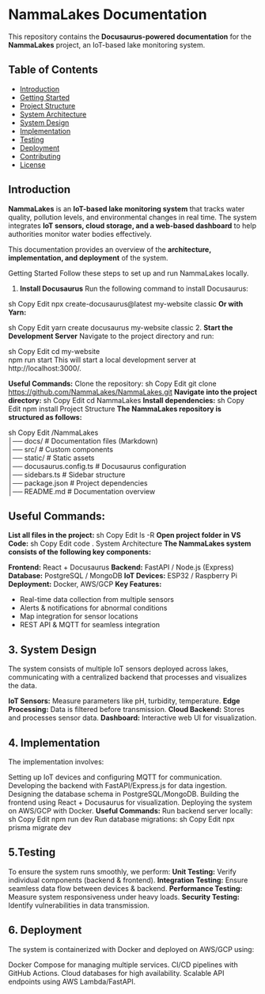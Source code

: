 # NammaLakes Documentation  

This repository contains the **Docusaurus-powered documentation** for the **NammaLakes** project, an IoT-based lake monitoring system.  

## Table of Contents  
- [Introduction](#introduction)  
- [Getting Started](#getting-started)  
- [Project Structure](#project-structure)  
- [System Architecture](#system-architecture)  
- [System Design](#system-design)  
- [Implementation](#implementation)  
- [Testing](#testing)  
- [Deployment](#deployment)  
- [Contributing](#contributing)  
- [License](#license)  

## Introduction  

**NammaLakes** is an **IoT-based lake monitoring system** that tracks water quality, pollution levels, and environmental changes in real time. The system integrates **IoT sensors, cloud storage, and a web-based dashboard** to help authorities monitor water bodies effectively.  

This documentation provides an overview of the **architecture, implementation, and deployment** of the system.  

Getting Started
Follow these steps to set up and run NammaLakes locally.

1. **Install Docusaurus**
Run the following command to install Docusaurus:

sh
Copy
Edit
npx create-docusaurus@latest my-website classic
**Or with Yarn:**

sh
Copy
Edit
yarn create docusaurus my-website classic
2. **Start the Development Server**
Navigate to the project directory and run:

sh
Copy
Edit
cd my-website  
npm run start
This will start a local development server at http://localhost:3000/.

**Useful Commands:**
Clone the repository:
sh
Copy
Edit
git clone https://github.com/NammaLakes/NammaLakes.git
**Navigate into the project directory:**
sh
Copy
Edit
cd NammaLakes
**Install dependencies:**
sh
Copy
Edit
npm install
Project Structure
**The NammaLakes repository is structured as follows:**

sh
Copy
Edit
/NammaLakes  
│── docs/                    # Documentation files (Markdown)  
│── src/                     # Custom components  
│── static/                  # Static assets  
│── docusaurus.config.ts      # Docusaurus configuration  
│── sidebars.ts               # Sidebar structure  
│── package.json              # Project dependencies  
│── README.md                 # Documentation overview  
## Useful Commands:
**List all files in the project:**
sh
Copy
Edit
ls -R
**Open project folder in VS Code:**
sh
Copy
Edit
code .
System Architecture
**The NammaLakes system consists of the following key components:**

**Frontend:** React + Docusaurus
**Backend:** FastAPI / Node.js (Express)
**Database:** PostgreSQL / MongoDB
**IoT Devices:** ESP32 / Raspberry Pi
**Deployment:** Docker, AWS/GCP
**Key Features:**
- Real-time data collection from multiple sensors
- Alerts & notifications for abnormal conditions
- Map integration for sensor locations
- REST API & MQTT for seamless integration

 ## 3. System Design
The system consists of multiple IoT sensors deployed across lakes, communicating with a centralized backend that processes and visualizes the data.

**IoT Sensors:** Measure parameters like pH, turbidity, temperature.
**Edge Processing:** Data is filtered before transmission.
**Cloud Backend:** Stores and processes sensor data.
**Dashboard:** Interactive web UI for visualization.

## 4. Implementation
The implementation involves:

Setting up IoT devices and configuring MQTT for communication.
Developing the backend with FastAPI/Express.js for data ingestion.
Designing the database schema in PostgreSQL/MongoDB.
Building the frontend using React + Docusaurus for visualization.
Deploying the system on AWS/GCP with Docker.
**Useful Commands:**
Run backend server locally:
sh
Copy
Edit
npm run dev
Run database migrations:
sh
Copy
Edit
npx prisma migrate dev


## 5.Testing
To ensure the system runs smoothly, we perform:
**Unit Testing:** Verify individual components (backend & frontend).
**Integration Testing:** Ensure seamless data flow between devices & backend.
**Performance Testing:** Measure system responsiveness under heavy loads.
**Security Testing:** Identify vulnerabilities in data transmission.

## 6. Deployment
The system is containerized with Docker and deployed on AWS/GCP using:

Docker Compose for managing multiple services.
CI/CD pipelines with GitHub Actions.
Cloud databases for high availability.
Scalable API endpoints using AWS Lambda/FastAPI.